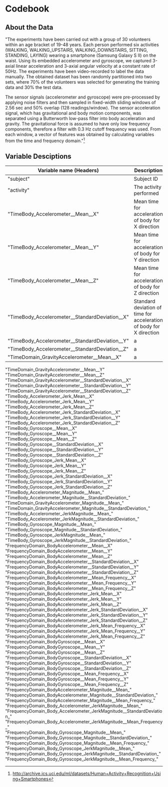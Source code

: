 # Codebook
## About the Data
"The experiments have been carried out with a group of 30 volunteers within an age bracket of 19-48 years. Each person performed six 
activities (WALKING, WALKING_UPSTAIRS, WALKING_DOWNSTAIRS, SITTING, STANDING, LAYING) wearing a smartphone (Samsung Galaxy S II) on 
the waist. Using its embedded accelerometer and gyroscope, we captured 3-axial linear acceleration and 3-axial angular velocity at a 
constant rate of 50Hz. The experiments have been video-recorded to label the data manually. The obtained dataset has been randomly 
partitioned into two sets, where 70% of the volunteers was selected for generating the training data and 30% the test data. 

The sensor signals (accelerometer and gyroscope) were pre-processed by applying noise filters and then sampled in fixed-width sliding 
windows of 2.56 sec and 50% overlap (128 readings/window). The sensor acceleration signal, which has gravitational and body motion 
components, was separated using a Butterworth low-pass filter into body acceleration and gravity. The gravitational force is assumed 
to have only low frequency components, therefore a filter with 0.3 Hz cutoff frequency was used. From each window, a vector of features 
was obtained by calculating variables from the time and frequency domain."[^1]

## Variable Desciptions
Variable name (Headers) | Description
--- | ---
"subject" | Subject ID                                                            
"activity" | The activity performed                                                              
"TimeBody_Accelerometer__Mean__X"   | Mean time for acceleration of body for X direction                                      
"TimeBody_Accelerometer__Mean__Y"    | Mean time for acceleration of body for Y direction                                     
"TimeBody_Accelerometer__Mean__Z"      | Mean time for acceleration of body for Z direction                                   
"TimeBody_Accelerometer__StandardDeviation__X"   | Standard deviation of time for acceleration of body for X direction                  
"TimeBody_Accelerometer__StandardDeviation__Y"| a                            
"TimeBody_Accelerometer__StandardDeviation__Z"  | a                          
"TimeDomain_GravityAccelerometer__Mean__X"  | a     
"TimeDomain_GravityAccelerometer__Mean__Y"                            
"TimeDomain_GravityAccelerometer__Mean__Z"                            
"TimeDomain_GravityAccelerometer__StandardDeviation__X"               
"TimeDomain_GravityAccelerometer__StandardDeviation__Y"               
"TimeDomain_GravityAccelerometer__StandardDeviation__Z"               
"TimeBody_Accelerometer_Jerk_Mean__X"                                 
"TimeBody_Accelerometer_Jerk_Mean__Y"                                 
"TimeBody_Accelerometer_Jerk_Mean__Z"                                 
"TimeBody_Accelerometer_Jerk_StandardDeviation__X"                    
"TimeBody_Accelerometer_Jerk_StandardDeviation__Y"                    
"TimeBody_Accelerometer_Jerk_StandardDeviation__Z"                    
"TimeBody_Gyroscope__Mean__X"                                         
"TimeBody_Gyroscope__Mean__Y"                                         
"TimeBody_Gyroscope__Mean__Z"                                         
"TimeBody_Gyroscope__StandardDeviation__X"                            
"TimeBody_Gyroscope__StandardDeviation__Y"                            
"TimeBody_Gyroscope__StandardDeviation__Z"                            
"TimeBody_Gyroscope_Jerk_Mean__X"                                     
"TimeBody_Gyroscope_Jerk_Mean__Y"                                     
"TimeBody_Gyroscope_Jerk_Mean__Z"                                     
"TimeBody_Gyroscope_Jerk_StandardDeviation__X"                        
"TimeBody_Gyroscope_Jerk_StandardDeviation__Y"                        
"TimeBody_Gyroscope_Jerk_StandardDeviation__Z"                        
"TimeBody_Accelerometer_Magnitude__Mean_"                             
"TimeBody_Accelerometer_Magnitude__StandardDeviation_"                
"TimeDomain_GravityAccelerometer_Magnitude__Mean_"                    
"TimeDomain_GravityAccelerometer_Magnitude__StandardDeviation_"       
"TimeBody_Accelerometer_JerkMagnitude__Mean_"                         
"TimeBody_Accelerometer_JerkMagnitude__StandardDeviation_"            
"TimeBody_Gyroscope_Magnitude__Mean_"                                 
"TimeBody_Gyroscope_Magnitude__StandardDeviation_"                    
"TimeBody_Gyroscope_JerkMagnitude__Mean_"                             
"TimeBody_Gyroscope_JerkMagnitude__StandardDeviation_"                
"FrequencyDomain_BodyAccelerometer__Mean__X"                          
"FrequencyDomain_BodyAccelerometer__Mean__Y"                          
"FrequencyDomain_BodyAccelerometer__Mean__Z"                          
"FrequencyDomain_BodyAccelerometer__StandardDeviation__X"             
"FrequencyDomain_BodyAccelerometer__StandardDeviation__Y"             
"FrequencyDomain_BodyAccelerometer__StandardDeviation__Z"             
"FrequencyDomain_BodyAccelerometer__Mean_Frequency__X"                
"FrequencyDomain_BodyAccelerometer__Mean_Frequency__Y"                
"FrequencyDomain_BodyAccelerometer__Mean_Frequency__Z"                
"FrequencyDomain_BodyAccelerometer_Jerk_Mean__X"                      
"FrequencyDomain_BodyAccelerometer_Jerk_Mean__Y"                      
"FrequencyDomain_BodyAccelerometer_Jerk_Mean__Z"                      
"FrequencyDomain_BodyAccelerometer_Jerk_StandardDeviation__X"         
"FrequencyDomain_BodyAccelerometer_Jerk_StandardDeviation__Y"         
"FrequencyDomain_BodyAccelerometer_Jerk_StandardDeviation__Z"         
"FrequencyDomain_BodyAccelerometer_Jerk_Mean_Frequency__X"            
"FrequencyDomain_BodyAccelerometer_Jerk_Mean_Frequency__Y"            
"FrequencyDomain_BodyAccelerometer_Jerk_Mean_Frequency__Z"            
"FrequencyDomain_BodyGyroscope__Mean__X"                              
"FrequencyDomain_BodyGyroscope__Mean__Y"                              
"FrequencyDomain_BodyGyroscope__Mean__Z"                              
"FrequencyDomain_BodyGyroscope__StandardDeviation__X"                 
"FrequencyDomain_BodyGyroscope__StandardDeviation__Y"                 
"FrequencyDomain_BodyGyroscope__StandardDeviation__Z"                 
"FrequencyDomain_BodyGyroscope__Mean_Frequency__X"                    
"FrequencyDomain_BodyGyroscope__Mean_Frequency__Y"                    
"FrequencyDomain_BodyGyroscope__Mean_Frequency__Z"                    
"FrequencyDomain_BodyAccelerometer_Magnitude__Mean_"                  
"FrequencyDomain_BodyAccelerometer_Magnitude__StandardDeviation_"     
"FrequencyDomain_BodyAccelerometer_Magnitude__Mean_Frequency_"        
"FrequencyDomain_Body_Accelerometer_JerkMagnitude__Mean_"             
"FrequencyDomain_Body_Accelerometer_JerkMagnitude__StandardDeviation_"
"FrequencyDomain_Body_Accelerometer_JerkMagnitude__Mean_Frequency_"   
"FrequencyDomain_Body_Gyroscope_Magnitude__Mean_"                     
"FrequencyDomain_Body_Gyroscope_Magnitude__StandardDeviation_"        
"FrequencyDomain_Body_Gyroscope_Magnitude__Mean_Frequency_"           
"FrequencyDomain_Body_Gyroscope_JerkMagnitude__Mean_"                 
"FrequencyDomain_Body_Gyroscope_JerkMagnitude__StandardDeviation_"    
"FrequencyDomain_Body_Gyroscope_JerkMagnitude__Mean_Frequency_"






[^1]: http://archive.ics.uci.edu/ml/datasets/Human+Activity+Recognition+Using+Smartphones 
